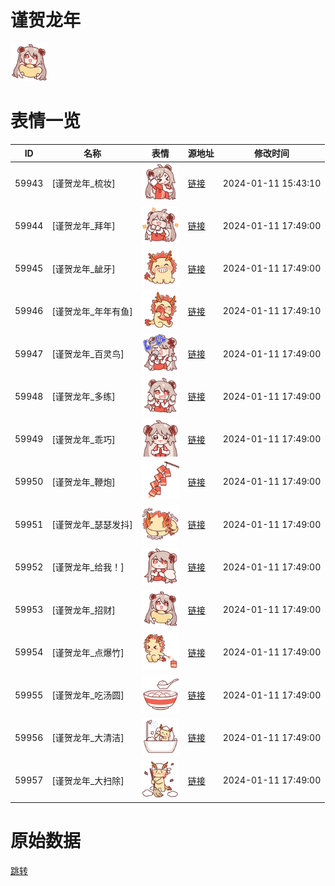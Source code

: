 # 谨贺龙年

<img src="./cover.png" height="60" alt="cover" />

# 表情一览

|ID|名称|表情|源地址|修改时间|
|----|----|----|----|----|
|59943|[谨贺龙年_梳妆]|<img src="./pic/059943_%5B谨贺龙年_梳妆%5D.png" height="60" alt="梳妆"/>|[链接](https://i0.hdslb.com/bfs/garb/644a4dd5a821eaf8e27e495d66f3a7b66e502372.png)|2024-01-11 15:43:10|
|59944|[谨贺龙年_拜年]|<img src="./pic/059944_%5B谨贺龙年_拜年%5D.png" height="60" alt="拜年"/>|[链接](https://i0.hdslb.com/bfs/garb/15c834eb252e72c2d3424d193fc9a9f334472260.png)|2024-01-11 17:49:00|
|59945|[谨贺龙年_龇牙]|<img src="./pic/059945_%5B谨贺龙年_龇牙%5D.png" height="60" alt="龇牙"/>|[链接](https://i0.hdslb.com/bfs/garb/ebecf21cfb8da86096e2766d75e0b3f38284ea4a.png)|2024-01-11 17:49:00|
|59946|[谨贺龙年_年年有鱼]|<img src="./pic/059946_%5B谨贺龙年_年年有鱼%5D.png" height="60" alt="年年有鱼"/>|[链接](https://i0.hdslb.com/bfs/garb/0ad3994eaf3aae859afb6d4163fbd052be1d23f2.png)|2024-01-11 17:49:10|
|59947|[谨贺龙年_百灵鸟]|<img src="./pic/059947_%5B谨贺龙年_百灵鸟%5D.png" height="60" alt="百灵鸟"/>|[链接](https://i0.hdslb.com/bfs/garb/3812fbb34b2ba0bdd369f15f5967a702c9571f0c.png)|2024-01-11 17:49:00|
|59948|[谨贺龙年_多练]|<img src="./pic/059948_%5B谨贺龙年_多练%5D.png" height="60" alt="多练"/>|[链接](https://i0.hdslb.com/bfs/garb/cff3851d9c3afece8234d91407214e4d6685be41.png)|2024-01-11 17:49:00|
|59949|[谨贺龙年_乖巧]|<img src="./pic/059949_%5B谨贺龙年_乖巧%5D.png" height="60" alt="乖巧"/>|[链接](https://i0.hdslb.com/bfs/garb/2627cc686129c6f45153adce0045a4436ad0bcd4.png)|2024-01-11 17:49:00|
|59950|[谨贺龙年_鞭炮]|<img src="./pic/059950_%5B谨贺龙年_鞭炮%5D.png" height="60" alt="鞭炮"/>|[链接](https://i0.hdslb.com/bfs/garb/a84ab19c6d50bda39924534fca43b8166403de88.png)|2024-01-11 17:49:00|
|59951|[谨贺龙年_瑟瑟发抖]|<img src="./pic/059951_%5B谨贺龙年_瑟瑟发抖%5D.png" height="60" alt="瑟瑟发抖"/>|[链接](https://i0.hdslb.com/bfs/garb/0b5c7faca30d256739565adbf96bf8df693a7a18.png)|2024-01-11 17:49:00|
|59952|[谨贺龙年_给我！]|<img src="./pic/059952_%5B谨贺龙年_给我！%5D.png" height="60" alt="给我！"/>|[链接](https://i0.hdslb.com/bfs/garb/512cda37e3fc5d6f121c11ca9c9e64241e8fb9a3.png)|2024-01-11 17:49:00|
|59953|[谨贺龙年_招财]|<img src="./pic/059953_%5B谨贺龙年_招财%5D.png" height="60" alt="招财"/>|[链接](https://i0.hdslb.com/bfs/garb/7256f6762a0553d2910065a82253bd7cdd1874cb.png)|2024-01-11 17:49:00|
|59954|[谨贺龙年_点爆竹]|<img src="./pic/059954_%5B谨贺龙年_点爆竹%5D.png" height="60" alt="点爆竹"/>|[链接](https://i0.hdslb.com/bfs/garb/e5ed15aa3d434637ae12ea7cb01500214e40c036.png)|2024-01-11 17:49:00|
|59955|[谨贺龙年_吃汤圆]|<img src="./pic/059955_%5B谨贺龙年_吃汤圆%5D.png" height="60" alt="吃汤圆"/>|[链接](https://i0.hdslb.com/bfs/garb/ea60e368647997eec34f492f8eea533fd7e6fa3e.png)|2024-01-11 17:49:00|
|59956|[谨贺龙年_大清洁]|<img src="./pic/059956_%5B谨贺龙年_大清洁%5D.png" height="60" alt="大清洁"/>|[链接](https://i0.hdslb.com/bfs/garb/971550f2d06bc3649341fa7cd6fba624f9342841.png)|2024-01-11 17:49:00|
|59957|[谨贺龙年_大扫除]|<img src="./pic/059957_%5B谨贺龙年_大扫除%5D.png" height="60" alt="大扫除"/>|[链接](https://i0.hdslb.com/bfs/garb/54ab64142178dacc7db38de4136298fec36635e9.png)|2024-01-11 17:49:00|

# 原始数据

[跳转](./raw.json)

